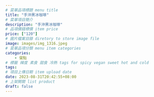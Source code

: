 ```yaml
---
# 菜單品項標題 menu title 
title: "手沖黑冰咖啡"
# 菜單項目簡介 
description: "手沖黑冰咖啡"
# 品項價錢標價 item price 
price: ["120"]
# 圖片檔案目錄 diretory to store image file
image: images/img_1316.jpeg
# 菜單品項分類 menu item categories 
categories: 
    - 餐點
# 標籤 辣度 素食 甜食 冷熱 tags for spicy vegan sweet hot and cold 
tags: 
# 項目上傳日期 item upload date 
date: 2023-08-31T20:42:55+08:00
# 上架開關 list product 
draft: false
---
```

